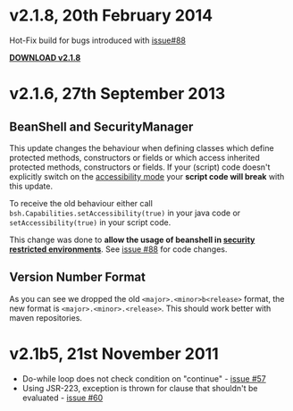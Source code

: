 # v2.1.8, 20th February 2014 #

Hot-Fix build for bugs introduced with [issue#88](https://code.google.com/p/beanshell2/issues/detail?id=#88)

**[DOWNLOAD v2.1.8](https://beanshell2.googlecode.com/svn/branches/v2.1/downloads/bsh-2.1.8.jar)**

# v2.1.6, 27th September 2013 #

## BeanShell and SecurityManager ##
This update changes the behaviour when defining classes which define protected methods, constructors or fields or which access inherited protected methods, constructors or fields. If your (script) code doesn't explicitly switch on the [accessibility mode](http://code.google.com/p/beanshell2/wiki/Accessibility) your **script code will break** with this update.

To receive the old behaviour either call `bsh.Capabilities.setAccessibility(true)` in your java code or `setAccessibility(true)` in your script code.

This change was done to **allow the usage of beanshell in [security restricted environments](http://code.google.com/p/beanshell2/wiki/SecurityManager)**. See [issue #88](https://code.google.com/p/beanshell2/issues/detail?id=#88) for code changes.

## Version Number Format ##
As you can see we dropped the old `<major>.<minor>b<release>` format, the new format is `<major>.<minor>.<release>`. This should work better with maven repositories.

# v2.1b5, 21st November 2011 #

  * Do-while loop does not check condition on "continue" - [issue #57](https://code.google.com/p/beanshell2/issues/detail?id=#57)
  * Using JSR-223, exception is thrown for clause that shouldn't be evaluated - [issue #60](https://code.google.com/p/beanshell2/issues/detail?id=#60)